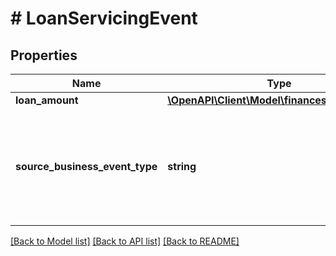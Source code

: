 # # LoanServicingEvent

## Properties

Name | Type | Description | Notes
------------ | ------------- | ------------- | -------------
**loan_amount** | [**\OpenAPI\Client\Model\finances\v0\Currency**](Currency.md) |  | [optional]
**source_business_event_type** | **string** | The type of event.  Possible values:  * LoanAdvance  * LoanPayment  * LoanRefund | [optional]

[[Back to Model list]](../../README.md#models) [[Back to API list]](../../README.md#endpoints) [[Back to README]](../../README.md)
